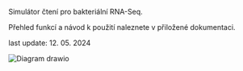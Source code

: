 Simulátor čtení pro bakteriální RNA-Seq.

Přehled funkcí a návod k použití naleznete v přiložené dokumentaci.

last update: 12. 05. 2024


![Diagram drawio](https://github.com/adelafi/BacSeqer/assets/99143397/a1fb1096-5193-4522-8135-1a9bb115b915)

